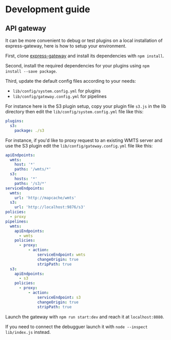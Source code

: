 # Development guide

## API gateway

It can be more convenient to debug or test plugins on a local installation of express-gateway, here is how to setup your environment.

First, clone [express-gateway](https://github.com/ExpressGateway/express-gateway) and install its dependencies with `npm install`.

Second, install the required dependencies for your plugins using `npm install --save package`.

Third, update the default config files according to your needs:
* `lib/config/system.config.yml` for plugins
* `lib/config/gateway.config.yml` for pipelines

For instance here is the S3 plugin setup, copy your plugin file `s3.js` in the lib directory then edit the `lib/config/system.config.yml` file like this:
```yml
plugins:
  s3:
    package: ./s3
```

For instance, if you'd like to proxy request to an existing WMTS server and use the S3 plugin edit the `lib/config/gateway.config.yml` file like this:
```yml
apiEndpoints:
  wmts:
    host: '*'
    paths: '/wmts/*'
  s3: 
    hosts: '*'
    paths: '/s3/*'
serviceEndpoints:
  wmts:
    url: 'http://mapcache/wmts'    
  s3:
    url: 'http://localhost:9876/s3'
policies:
  - proxy
pipelines:
  wmts:
    apiEndpoints:
      - wmts
    policies:
      - proxy:
          - action:
              serviceEndpoint: wmts 
              changeOrigin: true
              stripPath: true                            
  s3:
    apiEndpoints:
      - s3
    policies:   
      - proxy:
          - action:
              serviceEndpoint: s3
              changeOrigin: true
              stripPath: true   
```

Launch the gateway with `npm run start:dev` and reach it at `localhost:8080`.

If you need to connect the debugguer launch it with `node --inspect lib/index.js` instead.

